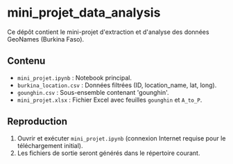 # mini_projet_data_analysis

Ce dépôt contient le mini-projet d'extraction et d'analyse des données GeoNames (Burkina Faso).

## Contenu
- `mini_projet.ipynb` : Notebook principal.
- `burkina_location.csv` : Données filtrées (ID, location_name, lat, long).
- `gounghin.csv` : Sous-ensemble contenant 'gounghin'.
- `mini_projet.xlsx` : Fichier Excel avec feuilles `gounghin` et `A_to_P`.

## Reproduction
1. Ouvrir et exécuter `mini_projet.ipynb` (connexion Internet requise pour le téléchargement initial).
2. Les fichiers de sortie seront générés dans le répertoire courant.
```
